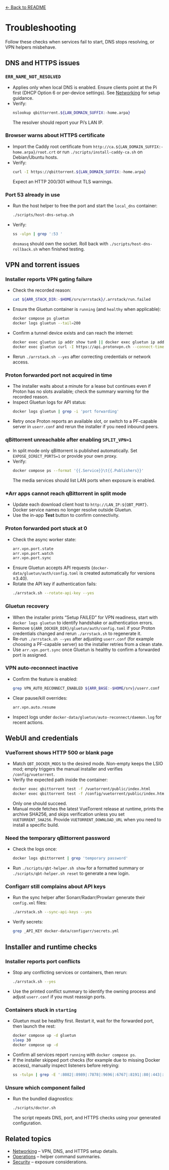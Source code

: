 [← Back to README](../README.md)

# Troubleshooting

Follow these checks when services fail to start, DNS stops resolving, or VPN helpers misbehave.

## DNS and HTTPS issues
### `ERR_NAME_NOT_RESOLVED`
- Applies only when local DNS is enabled. Ensure clients point at the Pi first (DHCP Option 6 or per-device settings). See [Networking](networking.md) for setup guidance.
- Verify:
  ```bash
  nslookup qbittorrent.${LAN_DOMAIN_SUFFIX:-home.arpa}
  ```
  The resolver should report your Pi’s LAN IP.

### Browser warns about HTTPS certificate
- Import the Caddy root certificate from `http://ca.${LAN_DOMAIN_SUFFIX:-home.arpa}/root.crt` or run `./scripts/install-caddy-ca.sh` on Debian/Ubuntu hosts.
- Verify:
  ```bash
  curl -I https://qbittorrent.${LAN_DOMAIN_SUFFIX:-home.arpa}
  ```
  Expect an HTTP 200/301 without TLS warnings.

### Port 53 already in use
- Run the host helper to free the port and start the `local_dns` container:
  ```bash
  ./scripts/host-dns-setup.sh
  ```
- Verify:
  ```bash
  ss -ulpn | grep ':53 '
  ```
  `dnsmasq` should own the socket. Roll back with `./scripts/host-dns-rollback.sh` when finished testing.

## VPN and torrent issues
### Installer reports VPN gating failure
- Check the recorded reason:
  ```bash
  cat ${ARR_STACK_DIR:-$HOME/srv/arrstack}/.arrstack/run.failed
  ```
- Ensure the Gluetun container is `running` (and `healthy` when applicable):
  ```bash
  docker compose ps gluetun
  docker logs gluetun --tail=200
  ```
- Confirm a tunnel device exists and can reach the internet:
  ```bash
  docker exec gluetun ip addr show tun0 || docker exec gluetun ip addr show wg0
  docker exec gluetun curl -I https://api.protonvpn.ch --connect-timeout 10 --max-time 20
  ```
- Rerun `./arrstack.sh --yes` after correcting credentials or network access.

### Proton forwarded port not acquired in time
- The installer waits about a minute for a lease but continues even if Proton has no slots available; check the summary warning for the recorded reason.
- Inspect Gluetun logs for API status:
  ```bash
  docker logs gluetun | grep -i 'port forwarding'
  ```
- Retry once Proton reports an available slot, or switch to a PF-capable server in `userr.conf` and rerun the installer if you need inbound peers.

### qBittorrent unreachable after enabling `SPLIT_VPN=1`
- In split mode only qBittorrent is published automatically. Set `EXPOSE_DIRECT_PORTS=1` or provide your own proxy.
- Verify:
  ```bash
  docker compose ps --format '{{.Service}}\t{{.Publishers}}'
  ```
  The media services should list LAN ports when exposure is enabled.

### *Arr apps cannot reach qBittorrent in split mode
- Update each download client host to `http://LAN_IP:${QBT_PORT}`. Docker service names no longer resolve outside Gluetun.
- Use the in-app **Test** button to confirm connectivity.

### Proton forwarded port stuck at 0
- Check the async worker state:
  ```bash
  arr.vpn.port.state
  arr.vpn.port.watch
  arr.vpn.port.sync
  ```
- Ensure Gluetun accepts API requests (`docker-data/gluetun/auth/config.toml` is created automatically for versions ≥3.40).
- Rotate the API key if authentication fails:
  ```bash
  ./arrstack.sh --rotate-api-key --yes
  ```

### Gluetun recovery
- When the installer prints “Setup FAILED” for VPN readiness, start with `docker logs gluetun` to identify handshake or authentication errors.
- Remove `${ARR_DOCKER_DIR}/gluetun/auth/config.toml` if your Proton credentials changed and rerun `./arrstack.sh` to regenerate it.
- Re-run `./arrstack.sh --yes` after adjusting `userr.conf` (for example choosing a PF-capable server) so the installer retries from a clean state.
- Use `arr.vpn.port.sync` once Gluetun is healthy to confirm a forwarded port is assigned.

### VPN auto-reconnect inactive
- Confirm the feature is enabled:
  ```bash
  grep VPN_AUTO_RECONNECT_ENABLED ${ARR_BASE:-$HOME/srv}/userr.conf
  ```
- Clear pause/kill overrides:
  ```bash
  arr.vpn.auto.resume
  ```
- Inspect logs under `docker-data/gluetun/auto-reconnect/daemon.log` for recent actions.

## WebUI and credentials
### VueTorrent shows HTTP 500 or blank page
- Match `QBT_DOCKER_MODS` to the desired mode. Non-empty keeps the LSIO mod; empty triggers the manual installer and verifies `/config/vuetorrent`.
- Verify the expected path inside the container:
  ```bash
  docker exec qbittorrent test -f /vuetorrent/public/index.html
  docker exec qbittorrent test -f /config/vuetorrent/public/index.html
  ```
  Only one should succeed.
- Manual mode fetches the latest VueTorrent release at runtime, prints the archive SHA256, and skips verification unless you set `VUETORRENT_SHA256`. Provide `VUETORRENT_DOWNLOAD_URL` when you need to install a specific build.

### Need the temporary qBittorrent password
- Check the logs once:
  ```bash
  docker logs qbittorrent | grep 'temporary password'
  ```
- Run `./scripts/qbt-helper.sh show` for a formatted summary or `./scripts/qbt-helper.sh reset` to generate a new login.

### Configarr still complains about API keys
- Run the sync helper after Sonarr/Radarr/Prowlarr generate their `config.xml` files:
  ```bash
  ./arrstack.sh --sync-api-keys --yes
  ```
- Verify secrets:
  ```bash
  grep _API_KEY docker-data/configarr/secrets.yml
  ```

## Installer and runtime checks
### Installer reports port conflicts
- Stop any conflicting services or containers, then rerun:
  ```bash
  ./arrstack.sh --yes
  ```
- Use the printed conflict summary to identify the owning process and adjust `userr.conf` if you must reassign ports.

### Containers stuck in `starting`
- Gluetun must be healthy first. Restart it, wait for the forwarded port, then launch the rest:
  ```bash
  docker compose up -d gluetun
  sleep 30
  docker compose up -d
  ```
- Confirm all services report `running` with `docker compose ps`.
- If the installer skipped port checks (for example due to missing Docker access), manually inspect listeners before retrying:
  ```bash
  ss -tulpn | grep -E ':8082|:8989|:7878|:9696|:6767|:8191|:80|:443|:53'
  ```

### Unsure which component failed
- Run the bundled diagnostics:
  ```bash
  ./scripts/doctor.sh
  ```
  The script repeats DNS, port, and HTTPS checks using your generated configuration.

## Related topics
- [Networking](networking.md) – VPN, DNS, and HTTPS setup details.
- [Operations](operations.md) – helper command summaries.
- [Security](security.md) – exposure considerations.
